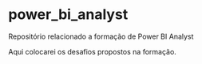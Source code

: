 # power_bi_analyst

Repositório relacionado a formação de Power BI Analyst

Aqui colocarei os desafios propostos na formação.
